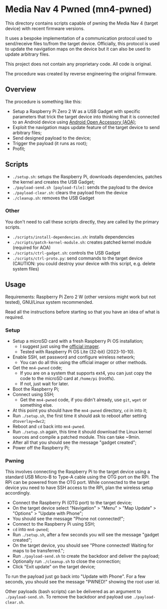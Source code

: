 # Media Nav 4 Pwned (mn4-pwned)

This directory contains scripts capable of pwning the Media Nav 4 (target device) with recent firmware versions.

It uses a bespoke implementation of a communication protocol used to send/receive files to/from the target device. Officially, this protocol is used to update the navigation maps on the device but it can also be used to update arbitrary files.

This project does not contain any proprietary code. All code is original.

The procedure was created by reverse engineering the original firmware.

## Overview

The procedure is something like this:

* Setup a Raspberry Pi Zero 2 W as a USB Gadget with specific parameters that trick the target device into thinking that it is connected to an Android device using [Android Open Accessory (AOA)](https://source.android.com/docs/core/interaction/accessories/protocol);
* Exploit the navigation maps update feature of the target device to send arbitrary files;
* Send designed payload to the device;
* Trigger the payload (it runs as root);
* Profit;

## Scripts

* `./setup.sh`: setups the Raspberry Pi, downloads dependencies, patches the kernel and creates the USB Gadget;
* `./payload-send.sh [payload-file]`: sends the payload to the device
* `./payload-clear.sh`: clears the payload from the device
* `./cleanup.sh`: removes the USB Gadget

### Other

You don't need to call these scripts directly, they are called by the primary scripts.

* `./scripts/install-dependencies.sh`: installs dependencies
* `./scripts/patch-kernel-module.sh`: creates patched kernel module (required for AOA)
* `./scripts/ctrl-gadget.sh`: controls the USB Gadget
* `./scripts/ctrl-proto.py`: send commands to the target device (CAUTION: you could destroy your device with this script, e.g. delete system files)

## Usage

Requirements: Raspberry Pi Zero 2 W (other versions might work but not tested), GNU/Linux system recommended.

Read all the instructions before starting so that you have an idea of what is required.

### Setup

* Setup a microSD card with a fresh Raspberry Pi OS installation;
    * I suggest just using the [official imager](https://www.raspberrypi.com/software/).
    * Tested with Raspberry Pi OS Lite (32-bit) (2023-10-10).
* Enable SSH, set password and configure wireless network;
    * You can do all this using the official imager or other methods.
* Get the `mn4-pwned` code;
    * If you are on a system that supports ext4, you can just copy the code to the microSD card at `/home/pi` (rootfs).
    * If not, just wait for later.
* Boot the Raspberry Pi;
* Connect using SSH;
    * Get the `mn4-pwned` code, if you didn't already, use `git`, `wget` or something else.
* At this point you should have the `mn4-pwned` directory, `cd` in into it;
* Run `./setup.sh`, the first time it should ask to reboot after setting `dtoverlay=dwc2`;
* Reboot and `cd` back into `mn4-pwned`.
* Run `./setup.sh` again, this time it should download the Linux kernel sources and compile a patched module. This can take ~9min.
* After all that you should see the message "gadget created";
* Power off the Raspberry Pi;

### Pwning

This involves connecting the Raspberry Pi to the target device using a standard USB Micro-B to Type-A cable using the OTG port on the RPi. The RPi can be powered from the OTG port. While connected to the target device you need to have SSH access to the RPi, plan the wireless setup accordingly.

* Connect the Raspberry Pi (OTG port) to the target device;
* On the target device select "Navigation" > "Menu" > "Map Update" > "Options" > "Update with Phone";
* You should see the message "Phone not connected!";
* Connect to the Raspberry Pi using SSH;
* `cd` into `mn4-pwned`;
* Run `./setup.sh`, after a few seconds you will see the message "gadget created";
* On the target device, you should see "Phone connected! Waiting for maps to be transferred.";
* Run `./payload-send.sh` to create the backdoor and deliver the payload;
* Optionally run `./cleanup.sh` to close the connection;
* Click "Exit update" on the target device;

To run the payload just go back into "Update with Phone". For a few seconds, you should see the message "PWNED!" showing the root user id.

Other payloads (bash scripts) can be delivered as an argument to `./payload-send.sh`. To remove the backdoor and payload use `./payload-clear.sh`.
